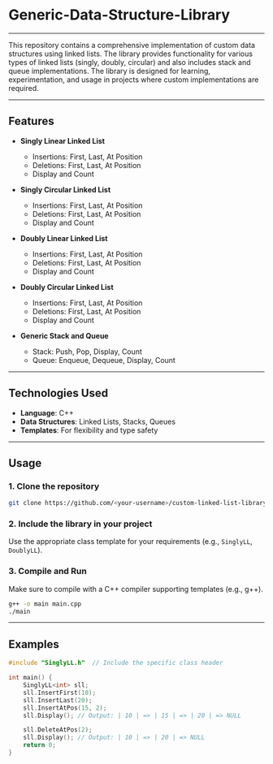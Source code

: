 # Generic-Data-Structure-Library 

---

This repository contains a comprehensive implementation of custom data structures using linked lists. The library provides functionality for various types of linked lists (singly, doubly, circular) and also includes stack and queue implementations. The library is designed for learning, experimentation, and usage in projects where custom implementations are required.  

---

## **Features**  

- **Singly Linear Linked List**  
  - Insertions: First, Last, At Position  
  - Deletions: First, Last, At Position  
  - Display and Count  

- **Singly Circular Linked List**  
  - Insertions: First, Last, At Position  
  - Deletions: First, Last, At Position  
  - Display and Count  

- **Doubly Linear Linked List**  
  - Insertions: First, Last, At Position  
  - Deletions: First, Last, At Position  
  - Display and Count  

- **Doubly Circular Linked List**  
  - Insertions: First, Last, At Position  
  - Deletions: First, Last, At Position  
  - Display and Count  

- **Generic Stack and Queue**  
  - Stack: Push, Pop, Display, Count  
  - Queue: Enqueue, Dequeue, Display, Count  

---

## **Technologies Used**  

- **Language**: C++  
- **Data Structures**: Linked Lists, Stacks, Queues  
- **Templates**: For flexibility and type safety  

---

## **Usage**  

### 1. Clone the repository  
```bash  
git clone https://github.com/<your-username>/custom-linked-list-library.git  
```  

### 2. Include the library in your project  
Use the appropriate class template for your requirements (e.g., `SinglyLL`, `DoublyLL`).  

### 3. Compile and Run  
Make sure to compile with a C++ compiler supporting templates (e.g., g++).  
```bash  
g++ -o main main.cpp  
./main  
```  

---

## **Examples**  

```cpp  
#include "SinglyLL.h"  // Include the specific class header

int main() {
    SinglyLL<int> sll;
    sll.InsertFirst(10);
    sll.InsertLast(20);
    sll.InsertAtPos(15, 2);
    sll.Display(); // Output: | 10 | => | 15 | => | 20 | => NULL

    sll.DeleteAtPos(2);
    sll.Display(); // Output: | 10 | => | 20 | => NULL
    return 0;
}
```  

